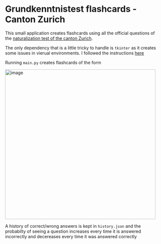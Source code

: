 # Grundkenntnistest flashcards - Canton Zurich

This small application creates flashcards using all the official questions of the [naturalization test of the canton Zurich](https://www.zh.ch/de/migration-integration/einbuergerung/grundkenntnistest.html).

The only dependency that is a little tricky to handle is `tkinter` as it creates some issues in vierual environments. I followed the instructions [here](https://dev.to/xshapira/using-tkinter-with-pyenv-a-simple-two-step-guide-hh5)

Running `main.py` creates flashcards of the form

<img width="488" alt="image" src="https://github.com/user-attachments/assets/5e9cec9a-65b9-4c74-8990-614cb17892c6">

A history of correct/wrong answers is kept in `history.json` and the probabilty of seeing a question increases every time it is answered incorrectly and decereases every time it was answered correctly
